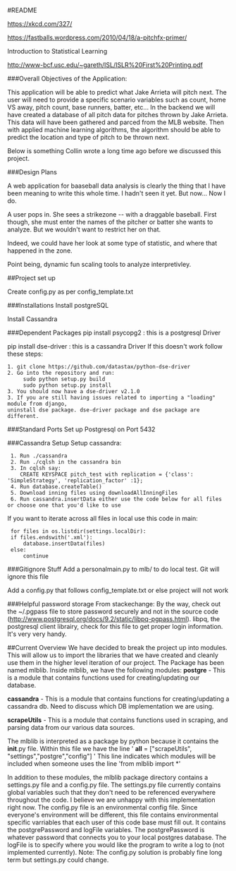 #README

https://xkcd.com/327/

https://fastballs.wordpress.com/2010/04/18/a-pitchfx-primer/

Introduction to Statistical Learning

http://www-bcf.usc.edu/~gareth/ISL/ISLR%20First%20Printing.pdf


###Overall Objectives of the Application:

This application will be able to predict what Jake Arrieta will pitch next. The user will need
to provide a specific scenario variables such as count, home VS away, pitch count, base runners, batter, etc...
In the backend we will have created a database of all pitch data for pitches thrown by Jake Arrieta.
This data will have been gathered and parced from the MLB website. Then with applied machine learning
algorithms, the algorithm should be able to predict the location and type of pitch to be thrown next.


Below is something Collin wrote a long time ago before we discussed this project.

###Design Plans

A web application for baaseball data analysis is clearly the thing that I have been
meaning to write this whole time. I hadn't seen it yet. But now... Now I do. 

A user pops in. She sees a strikezone -- with a draggable baseball. First though,
she must enter the names of the pitcher or batter she wants to analyze. But we wouldn't want 
to restrict her on that.

Indeed, we could have her look at some type of statistic, and where that happened in the zone.

Point being, dynamic fun scaling tools to analyze interpretivley. 

##Project set up

Create config.py as per config_template.txt

###Installations
Install postgreSQL

Install Cassandra

###Dependent Packages
pip install psycopg2 : this is a postgresql Driver

pip install dse-driver : this is a cassandra Driver
    If this doesn't work follow these steps:
    
    1. git clone https://github.com/datastax/python-dse-driver
    2. Go into the repository and run: 
         sudo python setup.py build
         sudo python setup.py install
    3. You should now have a dse-driver v2.1.0
    3. If you are still having issues related to importing a "loading" module from django,
    uninstall dse package. dse-driver package and dse package are different. 
  

###Standard Ports
Set up Postgresql on Port 5432

###Cassandra Setup
Setup cassandra:

     1. Run ./cassandra
     2. Run ./cqlsh in the cassandra bin
     3. In cqlsh say: 
        CREATE KEYSPACE pitch_test with replication = {'class': 'SimpleStrategy', 'replication_factor' :1};
     4. Run database.createTable()
     5. Download inning files using downloadAllInningFiles
     6. Run cassandra.insertData either use the code below for all files or choose one that you'd like to use

If you want to iterate across all files in local use this code in main:

     for files in os.listdir(settings.localDir):
     if files.endswith('.xml'):
         database.insertData(files)
     else:
         continue

###Gitignore Stuff
Add a personalmain.py to mlb/ to do local test. Git will ignore this file

Add a config.py that follows config_template.txt or else project will not work

###Helpful password storage
From stackechange: By the way, check out the ~/.pgpass file to store password securely and not
in the source code (http://www.postgresql.org/docs/9.2/static/libpq-pgpass.html). libpq, the postgresql client librairy,
check for this file to get proper login information. It's very very handy.

##Current Overview
We have decided to break the project up into modules. This will allow us to import the libraries that we
have created and cleanly use them in the higher level iteration of our project. The Package has been named
mlblib. Inside mlblib, we have the following modules:
   __postgre__ - This is a module that contains functions used for creating/updating our database.
   
   __cassandra__ - This is a module that contains functions for creating/updating a cassandra db. Need to discuss which 
   DB implementation we are using.
   
   __scrapeUtils__ - This is a module that contains functions used in scraping, and parsing data from our various data sources.

The mlblib is interpreted as a package by python because it contains the __init__.py file. Within this file we have the line
' __all__ = ["scrapeUtils", "settings","postgre","config"] '
This line indicates which modules will be included when someone uses the line 
'from mlblib import *' 

In addition to these modules, the mlblib package directory contains a settings.py file and a config.py file. The settings.py
file currently contains global variables such that they don't need to be referenced everywhere throughout the code. I believe
we are unhappy with this implementation right now. The config.py file is an environmental config file. Since everyone's
environment will be different, this file contains environmental specific varriables that each user of this code base must fill out.
It contains the postgrePassword and logFile variables. The postgrePassword is whatever password that connects you to your local
postgres database. The logFile is to specify where you would like the program to write a log to (not implemented currently).
Note: The config.py solution is probably fine long term but settings.py could change.
